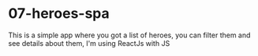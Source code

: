 # 07-heroes-spa
 
 This is a simple app where you got a list of heroes, you can filter them and see details about them, I'm using ReactJs with JS
